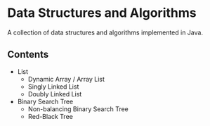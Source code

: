 # Data Structures and Algorithms

A collection of data structures and algorithms implemented in Java.

## Contents
* List
  * Dynamic Array / Array List
  * Singly Linked List
  * Doubly Linked List
* Binary Search Tree
  * Non-balancing Binary Search Tree
  * Red-Black Tree
